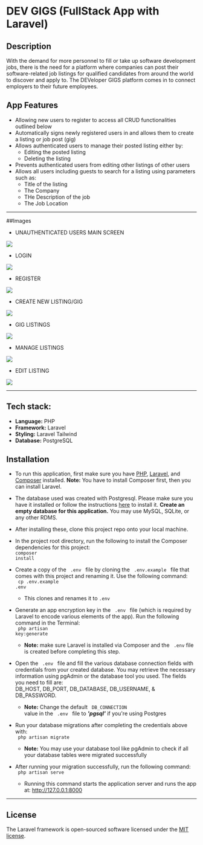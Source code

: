 # DEV GIGS (FullStack App with Laravel)

## Description
With the demand for more personnel to fill or take up software development jobs, there is the need for a platform where companies can post their software-related job listings for qualified candidates from around the world to discover and apply to. The DEVeloper GIGS platform comes in to connect employers to their future employees.

## App Features
- Allowing new users to register to access all CRUD functionalities outlined below
- Automatically signs newly registered users in and allows them to create a listing or job post (gig)
- Allows authenticated users to manage their posted listing either by:
    - Editing the posted listing
    - Deleting the listing
- Prevents authenticated users from editing other listings of other users
- Allows all users including guests to search for a listing using parameters such as:
    - Title of the listing
    - The Company
    - THe Description of the job
    - The Job Location

<hr />

##Images

- UNAUTHENTICATED USERS MAIN SCREEN
<img src="https://github.com/davidamebley/dev-gigs/blob/main/public/images/app_screenshots/home_guest.png"/>

- LOGIN
<img src="https://github.com/davidamebley/dev-gigs/blob/main/public/images/app_screenshots/login_form.png"/>

- REGISTER
<img src="https://github.com/davidamebley/dev-gigs/blob/main/public/images/app_screenshots/register_form.png"/>

- CREATE NEW LISTING/GIG
<img src="https://github.com/davidamebley/dev-gigs/blob/main/public/images/app_screenshots/create_gig_form.png"/>

- GIG LISTINGS 
<img src="https://github.com/davidamebley/dev-gigs/blob/main/public/images/app_screenshots/gig_listings.png" />

- MANAGE LISTINGS
<img src="https://github.com/davidamebley/dev-gigs/blob/main/public/images/app_screenshots/manage_gigs_view.png" />

- EDIT LISTING
<img src="https://github.com/davidamebley/dev-gigs/blob/main/public/images/app_screenshots/edit_gig_form.png"/>

<hr/>

## Tech stack:
- <strong>Language:</strong> PHP
- <strong>Framework:</strong> Laravel
- <strong>Styling:</strong> Laravel Tailwind
- <strong>Database:</strong> PostgreSQL

## Installation
- To run this application, first make sure you have [PHP](https://www.php.net/manual/en/install.php), [Laravel](https://laravel.com/docs/9.x/installation), and [Composer](https://getcomposer.org/download/) installed. **Note:** You have to install Composer first, then you can install Laravel.

- The database used was created with Postgresql. Please make sure you have it installed or follow the instructions [here](https://www.postgresql.org/download/) to install it. <strong>Create an empty database for this application.</strong> You may use MySQL, SQLite, or any other RDMS.

- After installing these, clone this project repo onto your local machine.

- In the project root directory, run the following to install the Composer dependencies for this project:
<br /> <code>composer install</code>

- Create a copy of the <code> .env </code> file by cloning the <code> .env.example </code> file that comes with this project and renaming it. 
Use the following command: 
<br /> <code> cp .env.example .env</code> 
    - This clones and renames it to <code>.env</code>
    
- Generate an app encryption key in the <code> .env </code> file (which is required by Laravel to encode various elements of the app). Run the following command in the Terminal:
<br /> <code> php artisan key:generate </code>
    - **Note:** make sure Laravel is installed via Composer and the <code> .env</code> file is created before completing this step.
    
- Open the <code> .env </code> file and fill the various database connection fields with credentials from your created database. You may retrieve the necessary information using pgAdmin or the database tool you used. The fields you need to fill are:
<br /> DB_HOST, DB_PORT, DB_DATABASE, DB_USERNAME, & DB_PASSWORD.
    - **Note:** Change the default <code> DB_CONNECTION </code> value in the <code> .env </code> file to __*'pgsql'*__ if you're using Postgres
    
- Run your database migrations after completing the credentials above with:
<br /> <code> php artisan migrate </code>
    - **Note:** You may use your database tool like pgAdmin to check if all your database tables were migrated successfully
    
- After running your migration successfully, run the following command:
<br /> <code> php artisan serve </code>
    - Running this command starts the application server and runs the app at: http://127.0.0.1:8000

<hr />

## License

The Laravel framework is open-sourced software licensed under the [MIT license](https://opensource.org/licenses/MIT).
